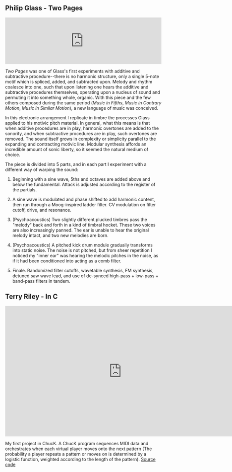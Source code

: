 ## Philip Glass - Two Pages

<div class="video-wrapper">
  <iframe width="100%" height="auto" src="https://www.youtube.com/embed/H35gPwX_o54" frameborder="0" allow="accelerometer; autoplay; encrypted-media; gyroscope; picture-in-picture" allowfullscreen></iframe>
</div>

_Two Pages_ was one of Glass's first experiments with additive and subtractive procedure--there is no harmonic  structure, only a single 5-note motif which is spliced, added, and subtracted upon. Melody and rhythm coalesce into one, such that upon listening one hears the additive and subtractive procedures themselves, operating upon a nucleus of sound and permuting it into something whole, organic. With this piece and the few others composed during the same period (_Music in Fifths_, _Music in Contrary Motion_, _Music in Similar Motion_), a new language of music was conceived.

In this electronic arrangement I replicate in timbre the processes Glass applied to his motivic pitch material. In general, what this means is that when additive procedures are in play, harmonic overtones are added to the sonority, and when subtractive procedures are in play, such overtones are removed. The sound itself grows in complexity or simplicity parallel to the expanding and contracting motivic line. Modular synthesis affords an incredible amount of sonic liberty, so it seemed the natural medium of choice.

The piece is divided into 5 parts, and in each part I experiment with a different way of warping the sound:

1. Beginning with a sine wave, 5ths and octaves are added above and below the fundamental. Attack is adjusted according to the register of the partials.

2. A sine wave is modulated and phase shifted to add harmonic content, then run through a Moog-inspired ladder filter. CV modulation on filter cutoff, drive, and resonance.

3. (Psychoacoustics) Two slightly different plucked timbres pass the "melody" back and forth in a kind of timbral hocket. These two voices are also increasingly panned. The ear is unable to hear the original melody intact, and two new melodies are born.

4. (Psychoacoustics) A pitched kick drum module gradually transforms into static noise. The noise is not pitched, but from sheer repetition I noticed my "inner ear" was hearing the melodic pitches in the noise, as if it had been conditioned into acting as a comb filter.

5. Finale. Randomized filter cutoffs, wavetable synthesis, FM synthesis, detuned saw wave lead, and use of de-synced high-pass + low-pass + band-pass filters in tandem.

## Terry Riley - In C

<div class="video-wrapper">
  <iframe width="750" height="420" src="https://www.youtube.com/embed/6zIP0tvg9L0" frameborder="0" allow="accelerometer; autoplay; encrypted-media; gyroscope; picture-in-picture" allowfullscreen></iframe>
</div>

My first project in ChucK. A ChucK program sequences MIDI data and orchestrates when each virtual player moves onto the next pattern (The probability a player repeats a pattern or moves on is determined by a logistic function, weighted according to the length of the pattern). [Source code](https://github.com/AndrewAday/ChucK-Projects)
